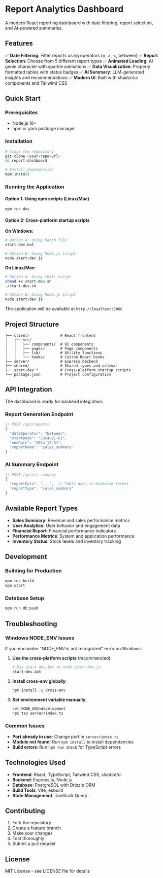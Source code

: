 # Report Analytics Dashboard

A modern React reporting dashboard with date filtering, report selection, and AI-powered summaries.

## Features

✅ **Date Filtering**: Filter reports using operators (=, >, <, between)
✅ **Report Selection**: Choose from 5 different report types
✅ **Animated Loading**: AI genie character with sparkle animations
✅ **Data Visualization**: Properly formatted tables with status badges
✅ **AI Summary**: LLM-generated insights and recommendations
✅ **Modern UI**: Built with shadcn/ui components and Tailwind CSS

## Quick Start

### Prerequisites
- Node.js 18+ 
- npm or yarn package manager

### Installation

```bash
# Clone the repository
git clone <your-repo-url>
cd report-dashboard

# Install dependencies
npm install
```

### Running the Application

#### Option 1: Using npm scripts (Linux/Mac)
```bash
npm run dev
```

#### Option 2: Cross-platform startup scripts

**On Windows:**
```bash
# Option A: Using batch file
start-dev.bat

# Option B: Using Node.js script
node start-dev.js
```

**On Linux/Mac:**
```bash
# Option A: Using shell script
chmod +x start-dev.sh
./start-dev.sh

# Option B: Using Node.js script
node start-dev.js
```

The application will be available at `http://localhost:5000`

## Project Structure

```
├── client/              # React frontend
│   ├── src/
│   │   ├── components/  # UI components
│   │   ├── pages/       # Page components
│   │   ├── lib/         # Utility functions
│   │   └── hooks/       # Custom React hooks
├── server/              # Express backend
├── shared/              # Shared types and schemas
├── start-dev.*          # Cross-platform startup scripts
└── package.json         # Project configuration
```

## API Integration

The dashboard is ready for backend integration:

### Report Generation Endpoint
```javascript
// POST /api/reports
{
  "dateOperator": "between",
  "startDate": "2024-01-01",
  "endDate": "2024-12-31", 
  "reportName": "sales_summary"
}
```

### AI Summary Endpoint
```javascript
// POST /api/ai-summary
{
  "reportData": "...",  // Table data in markdown format
  "reportType": "sales_summary"
}
```

## Available Report Types

- **Sales Summary**: Revenue and sales performance metrics
- **User Analytics**: User behavior and engagement data
- **Financial Report**: Financial performance indicators
- **Performance Metrics**: System and application performance
- **Inventory Status**: Stock levels and inventory tracking

## Development

### Building for Production
```bash
npm run build
npm start
```

### Database Setup
```bash
npm run db:push
```

## Troubleshooting

### Windows NODE_ENV Issues

If you encounter "NODE_ENV is not recognized" error on Windows:

1. **Use the cross-platform scripts** (recommended):
   ```bash
   # Use start-dev.bat or node start-dev.js
   start-dev.bat
   ```

2. **Install cross-env globally**:
   ```bash
   npm install -g cross-env
   ```

3. **Set environment variable manually**:
   ```bash
   set NODE_ENV=development
   npx tsx server/index.ts
   ```

### Common Issues

- **Port already in use**: Change port in `server/index.ts`
- **Module not found**: Run `npm install` to install dependencies
- **Build errors**: Run `npm run check` for TypeScript errors

## Technologies Used

- **Frontend**: React, TypeScript, Tailwind CSS, shadcn/ui
- **Backend**: Express.js, Node.js
- **Database**: PostgreSQL with Drizzle ORM
- **Build Tools**: Vite, esbuild
- **State Management**: TanStack Query

## Contributing

1. Fork the repository
2. Create a feature branch
3. Make your changes
4. Test thoroughly
5. Submit a pull request

## License

MIT License - see LICENSE file for details